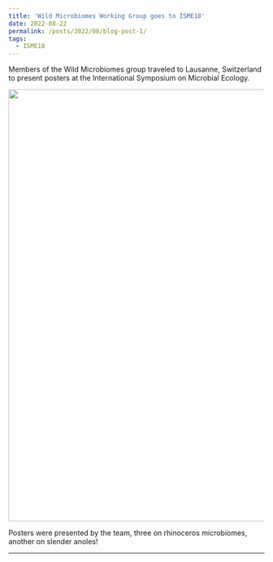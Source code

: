 ```yaml
---
title: 'Wild Microbiomes Working Group goes to ISME18'
date: 2022-08-22
permalink: /posts/2022/08/blog-post-1/
tags:
  - ISME18
---
```


Members of the Wild Microbiomes group traveled to Lausanne, Switzerland to present posters at the International Symposium on Microbial Ecology.  


<p align='center'>
	<img src='/images/ISME18.png' width='850px'>
</p> 
Posters were presented by the team, three on rhinoceros microbiomes, another on slender anoles!

------